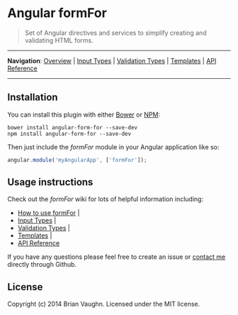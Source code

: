 # Angular formFor

> Set of Angular directives and services to simplify creating and validating HTML forms.


---
**Navigation**:
[Overview](https://github.com/bvaughn/angular-form-for/wiki/) |
[Input Types](https://github.com/bvaughn/angular-form-for/wiki/Input-Types) |
[Validation Types](https://github.com/bvaughn/angular-form-for/wiki/Validation-Types) |
[Templates](https://github.com/bvaughn/angular-form-for/wiki/Template-Overrides) |
[API Reference](https://github.com/bvaughn/angular-form-for/wiki/API-Reference)

---

## Installation

You can install this plugin with either [Bower](http://bower.io/) or [NPM](https://www.npmjs.org/):

```shell
bower install angular-form-for --save-dev
npm install angular-form-for --save-dev
```

Then just include the *formFor* module in your Angular application like so:

```js
angular.module('myAngularApp', ['formFor']);
```

## Usage instructions

Check out the *formFor* wiki for lots of helpful information including:

* [How to use formFor](https://github.com/bvaughn/angular-form-for/wiki/) |
* [Input Types](https://github.com/bvaughn/angular-form-for/wiki/Input-Types) |
* [Validation Types](https://github.com/bvaughn/angular-form-for/wiki/Validation-Types) |
* [Templates](https://github.com/bvaughn/angular-form-for/wiki/Template-Overrides) |
* [API Reference](https://github.com/bvaughn/angular-form-for/wiki/API-Reference)

If you have any questions please feel free to create an issue or [contact me](https://github.com/bvaughn/) directly through Github.

## License

Copyright (c) 2014 Brian Vaughn. Licensed under the MIT license.
